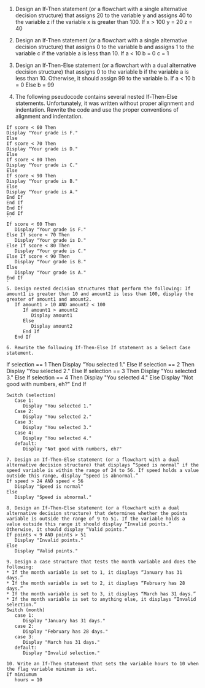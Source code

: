 1. Design an If-Then statement (or a flowchart with a single alternative decision structure) that assigns 20 to the variable y and assigns 40 to the variable z if the variable x is greater than 100.
   If x > 100
      y = 20
      z = 40

2. Design an If-Then statement (or a flowchart with a single alternative decision structure) that assigns 0 to the variable b and assigns 1 to the variable c if the variable a is less than 10.
   If a < 10
      b = 0
      c = 1

3. Design an If-Then-Else statement (or a flowchart with a dual alternative decision structure) that assigns 0 to the variable b if the variable a is less than 10. Otherwise, it should assign 99 to the variable b.
   If a < 10
      b = 0
   Else
      b = 99

4. The following pseudocode contains several nested If-Then-Else statements. Unfortunately, it was written without proper alignment and indentation. Rewrite the code and use the proper conventions of alignment and indentation.
```
If score < 60 Then
Display "Your grade is F."
Else
If score < 70 Then
Display "Your grade is D."
Else
If score < 80 Then
Display "Your grade is C."
Else
If score < 90 Then
Display "Your grade is B."
Else
Display "Your grade is A."
End If
End If
End If
End If
``
If score < 60 Then
   Display "Your grade is F."
Else If score < 70 Then
   Display "Your grade is D."
Else If score < 80 Then
   Display "Your grade is C."
Else If score < 90 Then
   Display "Your grade is B."
Else
   Display "Your grade is A."
End If
`
5. Design nested decision structures that perform the following: If amount1 is greater than 10 and amount2 is less than 100, display the greater of amount1 and amount2.
   If amount1 > 10 AND amount2 < 100
      If amount1 > amount2
         Display amount1
      Else
         Display amount2
      End If
   End If

6. Rewrite the following If-Then-Else If statement as a Select Case statement.
```
If selection == 1 Then
   Display "You selected 1."
Else If selection == 2 Then
   Display "You selected 2."
Else If selection == 3 Then
   Display "You selected 3."
Else If selection == 4 Then
   Display "You selected 4."
Else
   Display "Not good with numbers, eh?"
End If
```
Switch (selection)
   Case 1:
      Display "You selected 1."
   Case 2:
      Display "You selected 2."
   Case 3:
      Display "You selected 3."
   Case 4:
      Display "You selected 4."
   default:
      Display "Not good with numbers, eh?"

7. Design an If-Then-Else statement (or a flowchart with a dual alternative decision structure) that displays “Speed is normal” if the speed variable is within the range of 24 to 56. If speed holds a value outside this range, display “Speed is abnormal.”
If speed > 24 AND speed < 56
   Display "Speed is normal"
Else
   Display "Speed is abnormal."

8. Design an If-Then-Else statement (or a flowchart with a dual alternative decision structure) that determines whether the points variable is outside the range of 9 to 51. If the variable holds a value outside this range it should display “Invalid points.” Otherwise, it should display “Valid points.”
If points < 9 AND points > 51
   Display "Invalid points."
Else
   Display "Valid points."

9. Design a case structure that tests the month variable and does the following:
* If the month variable is set to 1, it displays “January has 31 days.”
* If the month variable is set to 2, it displays “February has 28 days.”
* If the month variable is set to 3, it displays “March has 31 days.”
* If the month variable is set to anything else, it displays “Invalid selection.”
Switch (month)
   case 1:
      Display "January has 31 days."
   case 2:
      Display "February has 28 days."
   case 3:
      Display "March has 31 days."
   default:
      Display "Invalid selection."

10. Write an If-Then statement that sets the variable hours to 10 when the flag variable minimum is set.
If miniumum
   hours = 10
